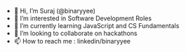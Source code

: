 - 👋 Hi, I’m Suraj (@binaryyee)
- 👀 I’m interested in Software Development Roles
- 🌱 I’m currently learning JavaScript and CS Fundamentals
- 💞️ I’m looking to collaborate on hackathons
- 📫 How to reach me : linkedin/binaryyee

<!---
binaryyee/binaryyee is a ✨ special ✨ repository because its `README.md` (this file) appears on your GitHub profile.
You can click the Preview link to take a look at your changes.
--->

